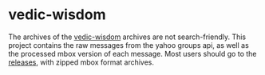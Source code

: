 # vedic-wisdom

The archives of the [vedic-wisdom][link] archives are not search-friendly.
This project contains the raw messages from the yahoo groups api, as well as the processed mbox version of each message.
Most users should go to the [releases][], with zipped mbox format archives.

[link]: https://groups.yahoo.com/neo/groups/vedic-wisdom
[releases]: https://github.com/aupasana/vedic-wisdom/releases

